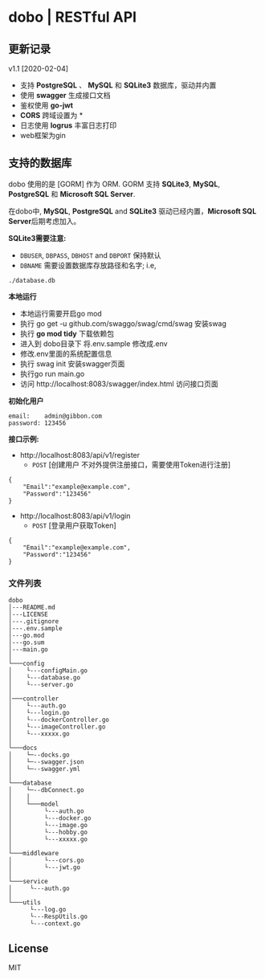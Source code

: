 # dobo | RESTful API 






## 更新记录 

v1.1 [2020-02-04]
- 支持 **PostgreSQL** 、 **MySQL** 和 **SQLite3** 数据库，驱动并内置
- 使用 **swagger** 生成接口文档
- 鉴权使用 **go-jwt** 
- **CORS** 跨域设置为 *
- 日志使用 **logrus** 丰富日志打印
- web框架为gin



## 支持的数据库

dobo 使用的是 [GORM] 作为 ORM. GORM 支持 **SQLite3**, **MySQL**,
**PostgreSQL** 和 **Microsoft SQL Server**.

在dobo中, **MySQL**, **PostgreSQL** and **SQLite3** 驱动已经内置，**Microsoft SQL Server**后期考虑加入。

**SQLite3需要注意:**
- `DBUSER`, `DBPASS`, `DBHOST` and `DBPORT` 保持默认
- `DBNAME` 需要设置数据库存放路径和名字; i.e,
```
./database.db
```
**本地运行**
- 本地运行需要开启go  mod
- 执行 go get -u github.com/swaggo/swag/cmd/swag  安装swag
- 执行 **go mod tidy**  下载依赖包
- 进入到 dobo目录下 将.env.sample 修改成.env
- 修改.env里面的系统配置信息
- 执行 swag init 安装swagger页面
- 执行go run main.go
- 访问 http://localhost:8083/swagger/index.html  访问接口页面


**初始化用户**
```
email:    admin@gibbon.com
password: 123456
```
**接口示例:**
- http://localhost:8083/api/v1/register 
  - `POST` [创建用户 不对外提供注册接口，需要使用Token进行注册]
```
{
    "Email":"example@example.com",
    "Password":"123456"
}
```
- http://localhost:8083/api/v1/login
  - `POST` [登录用户获取Token]
```
{
    "Email":"example@example.com",
    "Password":"123456"
}
```

### 文件列表

```
dobo
│---README.md
│---LICENSE
│---.gitignore
│---.env.sample
│---go.mod
│---go.sum
│---main.go
│
└───config
│    └---configMain.go
│    └---database.go
│    └---server.go
│
│───controller
│    └---auth.go
│    └---login.go
│    └---dockerController.go
│    └---imageController.go
│    └---xxxxx.go
│
└───docs
│    └─--docks.go
│    └─--swagger.json
│    └─--swagger.yml
│
└───database
│    └─--dbConnect.go
│    │
│    └───model
│         └---auth.go
│         └---docker.go
│         └---image.go
│         └---hobby.go
│         └---xxxxx.go
│
└───middleware
│         └---cors.go
│         └---jwt.go
│
└───service
│     └---auth.go
│
└───utils
      └---log.go
      └---RespUtils.go
      └---context.go
```

## License
MIT